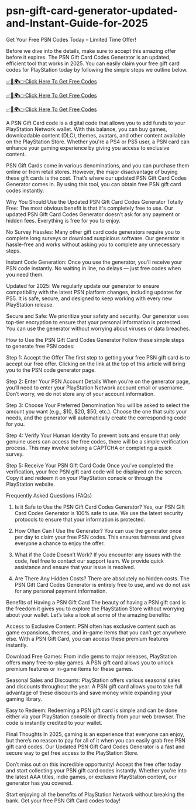 # psn-gift-card-generator-updated-and-Instant-Guide-for-2025

Get Your Free PSN Codes Today – Limited Time Offer!

Before we dive into the details, make sure to accept this amazing offer before it expires. The PSN Gift Card Codes Generator is an updated, efficient tool that works in 2025. You can easily claim your free gift card codes for PlayStation today by following the simple steps we outline below.

<a href="urlhub.pro/dc6f9a ">✅🎯🌍👉Click Here To Get Free Codes </a>

<a href="https://urlhub.pro/dc6f9a ">✅🎯🌍👉Click Here To Get Free Codes </a>

<a href="https://urlhub.pro/dc6f9a ">✅🎯🌍👉Click Here To Get Free Codes </a>


A PSN Gift Card code is a digital code that allows you to add funds to your PlayStation Network wallet. With this balance, you can buy games, downloadable content (DLC), themes, avatars, and other content available on the PlayStation Store. Whether you're a PS4 or PS5 user, a PSN card can enhance your gaming experience by giving you access to exclusive content.

PSN Gift Cards come in various denominations, and you can purchase them online or from retail stores. However, the major disadvantage of buying these gift cards is the cost. That’s where our updated PSN Gift Card Codes Generator comes in. By using this tool, you can obtain free PSN gift card codes instantly.

Why You Should Use the Updated PSN Gift Card Codes Generator
Totally Free: The most obvious benefit is that it's completely free to use. Our updated PSN Gift Card Codes Generator doesn’t ask for any payment or hidden fees. Everything is free for you to enjoy.

No Survey Hassles: Many other gift card code generators require you to complete long surveys or download suspicious software. Our generator is hassle-free and works without asking you to complete any unnecessary steps.

Instant Code Generation: Once you use the generator, you’ll receive your PSN code instantly. No waiting in line, no delays — just free codes when you need them.

Updated for 2025: We regularly update our generator to ensure compatibility with the latest PSN platform changes, including updates for PS5. It is safe, secure, and designed to keep working with every new PlayStation release.

Secure and Safe: We prioritize your safety and security. Our generator uses top-tier encryption to ensure that your personal information is protected. You can use the generator without worrying about viruses or data breaches.

How to Use the PSN Gift Card Codes Generator
Follow these simple steps to generate free PSN codes:

Step 1: Accept the Offer The first step to getting your free PSN gift card is to accept our free offer. Clicking on the link at the top of this article will bring you to the PSN code generator page.

Step 2: Enter Your PSN Account Details When you’re on the generator page, you’ll need to enter your PlayStation Network account email or username. Don’t worry, we do not store any of your account information.

Step 3: Choose Your Preferred Denomination You will be asked to select the amount you want (e.g., $10, $20, $50, etc.). Choose the one that suits your needs, and the generator will automatically create the corresponding code for you.

Step 4: Verify Your Human Identity To prevent bots and ensure that only genuine users can access the free codes, there will be a simple verification process. This may involve solving a CAPTCHA or completing a quick survey.

Step 5: Receive Your PSN Gift Card Code Once you’ve completed the verification, your free PSN gift card code will be displayed on the screen. Copy it and redeem it on your PlayStation console or through the PlayStation website.

Frequently Asked Questions (FAQs)
1. Is it Safe to Use the PSN Gift Card Codes Generator?
Yes, our PSN Gift Card Codes Generator is 100% safe to use. We use the latest security protocols to ensure that your information is protected.

2. How Often Can I Use the Generator?
You can use the generator once per day to claim your free PSN codes. This ensures fairness and gives everyone a chance to enjoy the offer.

3. What if the Code Doesn’t Work?
If you encounter any issues with the code, feel free to contact our support team. We provide quick assistance and ensure that your issue is resolved.

4. Are There Any Hidden Costs?
There are absolutely no hidden costs. The PSN Gift Card Codes Generator is entirely free to use, and we do not ask for any personal payment information.

Benefits of Having a PSN Gift Card
The beauty of having a PSN gift card is the freedom it gives you to explore the PlayStation Store without worrying about your wallet. Let’s take a look at some of the amazing benefits:

Access to Exclusive Content: PSN often has exclusive content such as game expansions, themes, and in-game items that you can’t get anywhere else. With a PSN Gift Card, you can access these premium features instantly.

Download Free Games: From indie gems to major releases, PlayStation offers many free-to-play games. A PSN gift card allows you to unlock premium features or in-game items for these games.

Seasonal Sales and Discounts: PlayStation offers various seasonal sales and discounts throughout the year. A PSN gift card allows you to take full advantage of these discounts and save money while expanding your gaming library.

Easy to Redeem: Redeeming a PSN gift card is simple and can be done either via your PlayStation console or directly from your web browser. The code is instantly credited to your wallet.

Final Thoughts
In 2025, gaming is an experience that everyone can enjoy, but there’s no reason to pay for all of it when you can easily grab free PSN gift card codes. Our Updated PSN Gift Card Codes Generator is a fast and secure way to get free access to the PlayStation Store.

Don’t miss out on this incredible opportunity! Accept the free offer today and start collecting your PSN gift card codes instantly. Whether you're into the latest AAA titles, indie games, or exclusive PlayStation content, our generator has you covered.

Start enjoying all the benefits of PlayStation Network without breaking the bank. Get your free PSN Gift Card codes today!
